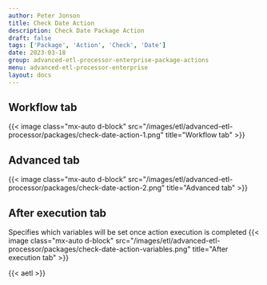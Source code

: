 ```yaml
---
author: Peter Jonson
title: Check Date Action
description: Check Date Package Action
draft: false
tags: ['Package', 'Action', 'Check', 'Date']
date: 2023-03-18
group: advanced-etl-processor-enterprise-package-actions
menu: advanced-etl-processor-enterprise
layout: docs
---
```


## Workflow tab

{{< image class="mx-auto d-block"  src="/images/etl/advanced-etl-processor/packages/check-date-action-1.png" title="Workflow tab" >}}

## Advanced tab

{{< image class="mx-auto d-block"  src="/images/etl/advanced-etl-processor/packages/check-date-action-2.png" title="Advanced tab" >}}

## After execution tab

Specifies which variables will be set once action execution is completed
{{< image class="mx-auto d-block"  src="/images/etl/advanced-etl-processor/packages/check-date-action-variables.png" title="After execution tab" >}}

{{< aetl >}}
